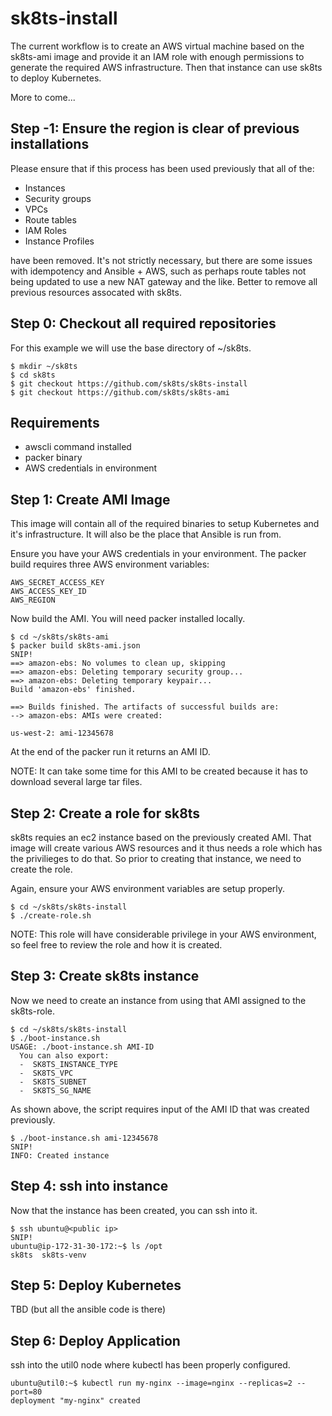 # sk8ts-install

The current workflow is to create an AWS virtual machine based on the sk8ts-ami image and provide it an IAM role with enough permissions to generate the required AWS infrastructure. Then that instance can use sk8ts to deploy Kubernetes.

More to come...

## Step -1: Ensure the region is clear of previous installations

Please ensure that if this process has been used previously that all of the:

* Instances
* Security groups
* VPCs
* Route tables
* IAM Roles
* Instance Profiles

have been removed. It's not strictly necessary, but there are some issues with idempotency and Ansible + AWS, such as perhaps route tables not being updated to use a new NAT gateway and the like. Better to remove all previous resources assocated with sk8ts.

## Step 0: Checkout all required repositories

For this example we will use the base directory of ~/sk8ts.

```
$ mkdir ~/sk8ts
$ cd sk8ts
$ git checkout https://github.com/sk8ts/sk8ts-install
$ git checkout https://github.com/sk8ts/sk8ts-ami
```

## Requirements

* awscli command installed
* packer binary
* AWS credentials in environment

## Step 1: Create AMI Image

This image will contain all of the required binaries to setup Kubernetes and it's infrastructure. It will also be the place that Ansible is run from.

Ensure you have your AWS credentials in your environment. The packer build requires three AWS environment variables:

```
AWS_SECRET_ACCESS_KEY
AWS_ACCESS_KEY_ID
AWS_REGION
```

Now build the AMI. You will need packer installed locally.

```
$ cd ~/sk8ts/sk8ts-ami
$ packer build sk8ts-ami.json
SNIP!
==> amazon-ebs: No volumes to clean up, skipping
==> amazon-ebs: Deleting temporary security group...
==> amazon-ebs: Deleting temporary keypair...
Build 'amazon-ebs' finished.

==> Builds finished. The artifacts of successful builds are:
--> amazon-ebs: AMIs were created:

us-west-2: ami-12345678
```

At the end of the packer run it returns an AMI ID.

NOTE: It can take some time for this AMI to be created because it has to download several large tar files.

## Step 2: Create a role for sk8ts

sk8ts requies an ec2 instance based on the previously created AMI. That image will create various AWS resources and it thus needs a role which has the privilieges to do that. So prior to creating that instance, we need to create the role.

Again, ensure your AWS environment variables are setup properly.

```
$ cd ~/sk8ts/sk8ts-install
$ ./create-role.sh
```

NOTE: This role will have considerable privilege in your AWS environment, so feel free to review the role and how it is created.

## Step 3: Create sk8ts instance

Now we need to create an instance from using that AMI assigned to the sk8ts-role.

```
$ cd ~/sk8ts/sk8ts-install
$ ./boot-instance.sh 
USAGE: ./boot-instance.sh AMI-ID
  You can also export:
  -  SK8TS_INSTANCE_TYPE
  -  SK8TS_VPC
  -  SK8TS_SUBNET
  -  SK8TS_SG_NAME
```

As shown above, the script requires input of the AMI ID that was created previously.

```
$ ./boot-instance.sh ami-12345678
SNIP!
INFO: Created instance
```

## Step 4: ssh into instance

Now that the instance has been created, you can ssh into it.

```
$ ssh ubuntu@<public ip>
SNIP!
ubuntu@ip-172-31-30-172:~$ ls /opt
sk8ts  sk8ts-venv
```

## Step 5: Deploy Kubernetes

TBD (but all the ansible code is there)

## Step 6: Deploy Application

ssh into the util0 node where kubectl has been properly configured.

```
ubuntu@util0:~$ kubectl run my-nginx --image=nginx --replicas=2 --port=80
deployment "my-nginx" created
```

